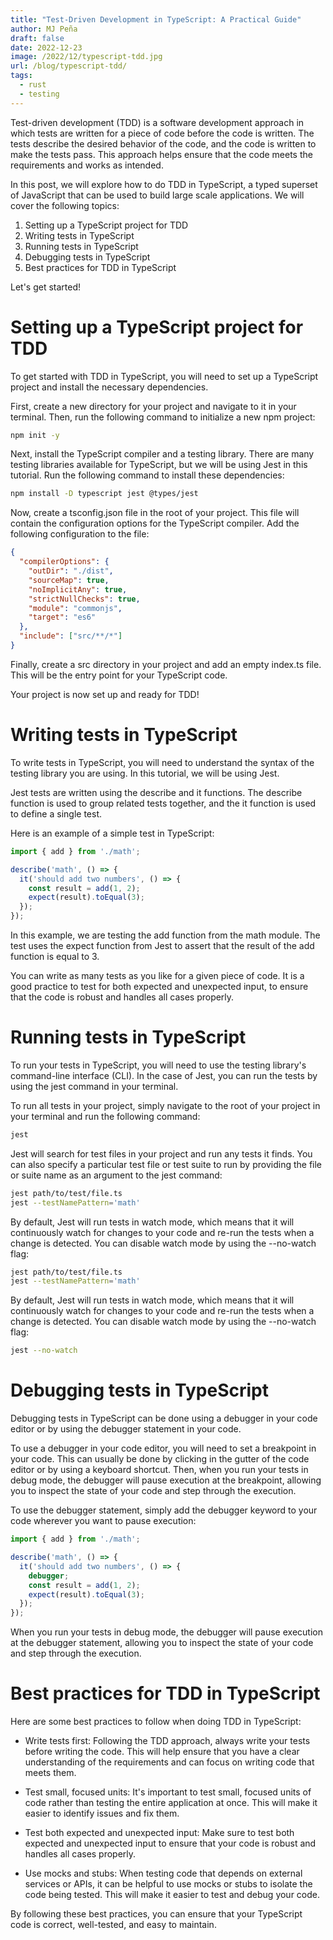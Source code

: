 ```yaml
---
title: "Test-Driven Development in TypeScript: A Practical Guide"
author: MJ Peña
draft: false
date: 2022-12-23
image: /2022/12/typescript-tdd.jpg
url: /blog/typescript-tdd/
tags:
  - rust
  - testing
---
```


Test-driven development (TDD) is a software development approach in which tests are written for a piece of code before the code is written. The tests describe the desired behavior of the code, and the code is written to make the tests pass. This approach helps ensure that the code meets the requirements and works as intended.

In this post, we will explore how to do TDD in TypeScript, a typed superset of JavaScript that can be used to build large scale applications. We will cover the following topics:

1. Setting up a TypeScript project for TDD
2. Writing tests in TypeScript
3. Running tests in TypeScript
4. Debugging tests in TypeScript
5. Best practices for TDD in TypeScript

Let's get started!

# Setting up a TypeScript project for TDD

To get started with TDD in TypeScript, you will need to set up a TypeScript project and install the necessary dependencies.

First, create a new directory for your project and navigate to it in your terminal. Then, run the following command to initialize a new npm project:

```bash
npm init -y
```

Next, install the TypeScript compiler and a testing library. There are many testing libraries available for TypeScript, but we will be using Jest in this tutorial. Run the following command to install these dependencies:

```bash
npm install -D typescript jest @types/jest
```

Now, create a tsconfig.json file in the root of your project. This file will contain the configuration options for the TypeScript compiler. Add the following configuration to the file:

```json
{
  "compilerOptions": {
    "outDir": "./dist",
    "sourceMap": true,
    "noImplicitAny": true,
    "strictNullChecks": true,
    "module": "commonjs",
    "target": "es6"
  },
  "include": ["src/**/*"]
}
```

Finally, create a src directory in your project and add an empty index.ts file. This will be the entry point for your TypeScript code.

Your project is now set up and ready for TDD!

# Writing tests in TypeScript

To write tests in TypeScript, you will need to understand the syntax of the testing library you are using. In this tutorial, we will be using Jest.

Jest tests are written using the describe and it functions. The describe function is used to group related tests together, and the it function is used to define a single test.

Here is an example of a simple test in TypeScript:

```TypeScript
import { add } from './math';

describe('math', () => {
  it('should add two numbers', () => {
    const result = add(1, 2);
    expect(result).toEqual(3);
  });
});
```

In this example, we are testing the add function from the math module. The test uses the expect function from Jest to assert that the result of the add function is equal to 3.

You can write as many tests as you like for a given piece of code. It is a good practice to test for both expected and unexpected input, to ensure that the code is robust and handles all cases properly.

# Running tests in TypeScript

To run your tests in TypeScript, you will need to use the testing library's command-line interface (CLI). In the case of Jest, you can run the tests by using the jest command in your terminal.

To run all tests in your project, simply navigate to the root of your project in your terminal and run the following command:

```bash
jest
```

Jest will search for test files in your project and run any tests it finds. You can also specify a particular test file or test suite to run by providing the file or suite name as an argument to the jest command:

```bash
jest path/to/test/file.ts
jest --testNamePattern='math'
```

By default, Jest will run tests in watch mode, which means that it will continuously watch for changes to your code and re-run the tests when a change is detected. You can disable watch mode by using the --no-watch flag:

```bash
jest path/to/test/file.ts
jest --testNamePattern='math'
```

By default, Jest will run tests in watch mode, which means that it will continuously watch for changes to your code and re-run the tests when a change is detected. You can disable watch mode by using the --no-watch flag:

```bash
jest --no-watch
```

# Debugging tests in TypeScript

Debugging tests in TypeScript can be done using a debugger in your code editor or by using the debugger statement in your code.

To use a debugger in your code editor, you will need to set a breakpoint in your code. This can usually be done by clicking in the gutter of the code editor or by using a keyboard shortcut. Then, when you run your tests in debug mode, the debugger will pause execution at the breakpoint, allowing you to inspect the state of your code and step through the execution.

To use the debugger statement, simply add the debugger keyword to your code wherever you want to pause execution:

```TypeScript
import { add } from './math';

describe('math', () => {
  it('should add two numbers', () => {
    debugger;
    const result = add(1, 2);
    expect(result).toEqual(3);
  });
});
```

When you run your tests in debug mode, the debugger will pause execution at the debugger statement, allowing you to inspect the state of your code and step through the execution.

# Best practices for TDD in TypeScript

Here are some best practices to follow when doing TDD in TypeScript:

- Write tests first: Following the TDD approach, always write your tests before writing the code. This will help ensure that you have a clear understanding of the requirements and can focus on writing code that meets them.

- Test small, focused units: It's important to test small, focused units of code rather than testing the entire application at once. This will make it easier to identify issues and fix them.

- Test both expected and unexpected input: Make sure to test both expected and unexpected input to ensure that your code is robust and handles all cases properly.

- Use mocks and stubs: When testing code that depends on external services or APIs, it can be helpful to use mocks or stubs to isolate the code being tested. This will make it easier to test and debug your code.

By following these best practices, you can ensure that your TypeScript code is correct, well-tested, and easy to maintain.
